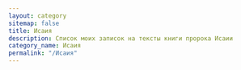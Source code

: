 ```yaml
---
layout: category
sitemap: false
title: Исаия
description: Список моих записок на тексты книги пророка Исаии
category_name: Исаия
permalink: "/Исаия"
---
```

